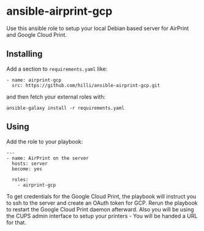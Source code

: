 # ansible-airprint-gcp

Use this ansible role to setup your local Debian based server for AirPrint and Google Cloud Print.

## Installing

Add a section to `requirements.yaml` like:

```
- name: airprint-gcp
  src: https://github.com/hilli/ansible-airprint-gcp.git
```

and then fetch your external roles with:

```
ansible-galaxy install -r requirements.yaml
```

## Using
Add the role to your playbook:

```
---
- name: AirPrint on the server
  hosts: server
  become: yes

  roles:
    - airprint-gcp
```

To get credentials for the Google Cloud Print, the playbook will instruct you to ssh to the server and create an OAuth token for GCP. Rerun the playbook to restart the Google Cloud Print daemon afterward.
Also you will be using the CUPS admin interface to setup your printers - You will be handed a URL for that.
